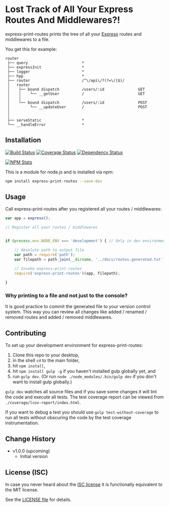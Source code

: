 # Lost Track of All Your Express Routes And Middlewares?!

express-print-routes prints the tree of all your [Express](http://expressjs.com) routes and middlewares to a file.

You get this for example:

```
router                                                                                                         
 ├── query                        *                                                           
 ├── expressInit                  *                                                           
 ├── logger                       *                                                           
 ├── hpp                          *                                                           
 ├── router                       /^\/api\/?(?=\/|$)/                                         
 │   router                                                                                                    
 │    ├── bound dispatch          /users/:id               GET
 │    │    └── __getUser          /                        GET
 │    │   
 │    └── bound dispatch          /users/:id               POST
 │         └── __updateUser       /                        POST
 │        
 │   
 ├── serveStatic                  *                                                           
 └── __handleError                *                                                           
```

## Installation

[![Build Status](https://img.shields.io/travis/analog-nico/express-print-routes/master.svg?style=flat-square)](https://travis-ci.org/analog-nico/express-print-routes)
[![Coverage Status](https://img.shields.io/coveralls/analog-nico/express-print-routes.svg?style=flat-square)](https://coveralls.io/r/analog-nico/express-print-routes)
[![Dependency Status](https://img.shields.io/david/analog-nico/express-print-routes.svg?style=flat-square)](https://david-dm.org/analog-nico/express-print-routes)

[![NPM Stats](https://nodei.co/npm/express-print-routes.png?downloads=true)](https://npmjs.org/package/express-print-routes)

This is a module for node.js and is installed via npm:

``` bash
npm install express-print-routes --save-dev
```

## Usage

Call express-print-routes after you registered all your routes / middlewares:

``` js
var app = express();

// Register all your routes / middlewares


if (process.env.NODE_ENV === 'development') { // Only in dev environment

    // Absolute path to output file
    var path = require('path');
    var filepath = path.join(__dirname, '../docs/routes.generated.txt');

    // Invoke express-print-routes
    require('express-print-routes')(app, filepath);
    
}
```

### Why printing to a file and not just to the console?

It is good practice to commit the generated file to your version control system. This way you can review all changes like added / renamed / removed routes and added / removed middlewares.

## Contributing

To set up your development environment for express-print-routes:

1. Clone this repo to your desktop,
2. in the shell `cd` to the main folder,
3. hit `npm install`,
4. hit `npm install gulp -g` if you haven't installed gulp globally yet, and
5. run `gulp dev`. (Or run `node ./node_modules/.bin/gulp dev` if you don't want to install gulp globally.)

`gulp dev` watches all source files and if you save some changes it will lint the code and execute all tests. The test coverage report can be viewed from `./coverage/lcov-report/index.html`.

If you want to debug a test you should use `gulp test-without-coverage` to run all tests without obscuring the code by the test coverage instrumentation.

## Change History

- v1.0.0 (upcoming)
    - Initial version

## License (ISC)

In case you never heard about the [ISC license](http://en.wikipedia.org/wiki/ISC_license) it is functionally equivalent to the MIT license.

See the [LICENSE file](LICENSE) for details.
